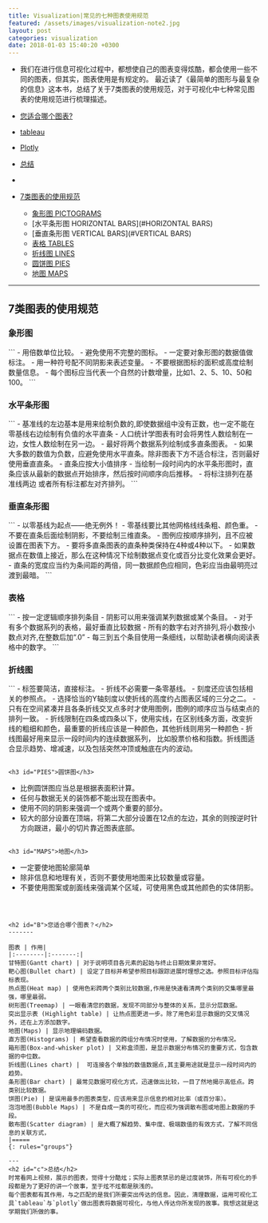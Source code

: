 ```yaml
---
title: Visualization|常见的七种图表使用规范
featured: /assets/images/visualization-note2.jpg
layout: post
categories: visualization
date: 2018-01-03 15:40:20 +0300
---
```


- 我们在进行信息可视化过程中，都想使自己的图表变得炫酷，都会使用一些不同的图表，但其实，图表使用是有规定的。
  最近读了《最简单的图形与最复杂的信息》这本书，总结了关于7类图表的使用规范，对于可视化中七种常见图表的使用规范进行梳理描述。


- [您适合哪个图表?](#B)
- [tableau]("https://www.tableau.com/zh-cn/learn/whitepapers")
- [Plotly](('https://help.plot.ly/group-by/'))
- [总结](#c)

-
- [7类图表的使用规范](#A)
	- [象形图 PICTOGRAMS](#PICTOGRAMS)
	- [水平条形图 HORIZONTAL BARS](#HORIZONTAL BARS)
	- [垂直条形图 VERTICAL BARS](#VERTICAL BARS)
	- [表格 TABLES](#TABLES)
	- [折线图 LINES](#PIES)
	- [圆饼图 PIES](#PIES)
	- [地图 MAPS](#MAPS)



* * *

<h2 id="A">7类图表的使用规范</h2>	


<h3 id="PICTOGRAMS">象形图</h3>
```
- 用倍数单位比较。
- 避免使用不完整的图标。
- 一定要对象形图的数据值做标注。
- 用一种符号配不同阴影来表述变量。
- 不要根据图标的面积或高度绘制数量信息。
- 每个图标应当代表一个自然的计数增量，比如1、2、5、10、50和100。
```

<h3 id="HORIZONTAL BARS">水平条形图</h3>
```
- 基准线的左边基本是用来绘制负数的,即使数据组中没有正数，也一定不能在零基线右边绘制有负值的水平直条 
- 人口统计学图表有时会将男性人数绘制在一边，女性人数绘制在另一边。  
- 最好将两个数据系列绘制成多直条图表。 
- 如果大多数的数值为负数，应避免使用水平直条。除非图表下方不适合标注，否则最好使用垂直直条。 
- 直条应按大小值排序
- 当绘制一段时间内的水平条形图时，直条应该从最新的数据点开始排序，然后按时间顺序向后推移。
- 将标注排列在基准线两边 或者所有标注都左对齐排列。
```

<h3 id="VERTICAL BARS">垂直条形图</h3>
```
- 以零基线为起点——绝无例外！
- 零基线要比其他网格线线条粗、颜色重。
- 不要在直条后面绘制阴影，不要绘制三维直条。
- 图例应按顺序排列，且不应被设置在图表下方。
- 要将多直条图表的直条种类保持在4种或4种以下。
- 如果数据点在数值上接近，那么在这种情况下绘制数据点变化或百分比变化效果会更好。  
- 直条的宽度应当约为条间距的两倍，同一数据颜色应相同，色彩应当由最明亮过渡到最暗。 
```

<h3 id="TABLES">表格</h3> 
```
- 按一定逻辑顺序排列条目
- 阴影可以用来强调某列数据或某个条目。
- 对于有多个数据系列的表格，最好垂直比较数据
- 所有的数字右对齐排列,将小数按小数点对齐,在整数后加“.0”
- 每三到五个条目使用一条细线，以帮助读者横向阅读表格中的数字。
```

<h3 id="LINES">折线图</h3>  
```
- 标签要简洁，直接标注。
- 折线不必需要一条零基线。
- 刻度还应该包括相关的参照点。
- 选择恰当的Y轴刻度以使折线的高度约占图表区域的三分之二。
- 只有在空间紧凑并且各条折线交叉点多时才使用图例，图例的顺序应当与结束点的排列一致。
- 折线限制在四条或四条以下，使用实线，在区别线条方面，改变折线的粗细和颜色，最重要的折线应该是一种颜色，其他折线则用另一种颜色
- 折线图最好用来显示一段时间内的连续数据系列， 比如股票价格和指数。折线图适合显示趋势、增减速，以及包括突然冲顶或触底在内的波动。

```

<h3 id="PIES">圆饼图</h3>  
```
- 比例圆饼图应当总是根据表面积计算。
- 任何与数据无关的装饰都不能出现在图表中。
- 使用不同的阴影来强调一个或两个重要的部分。
- 较大的部分设置在顶端，将第二大部分设置在12点的左边，其余的则按逆时针方向跟进，最小的切片靠近图表底部。
```

<h3 id="MAPS">地图</h3>
```
- 一定要使地图轮廓简单
- 除非信息和地理有关，否则不要使用地图来比较数量或容量。
- 不要使用图案或剖面线来强调某个区域，可使用黑色或其他颜色的实体阴影。
```



<h2 id="B">您适合哪个图表？</h2>		
-------	

图表 | 作用|
|:--------|:-------:|
甘特图(Gantt chart) | 对于说明项目各元素的起始与终止日期效果非常好。
靶心图(Bullet chart) | 设定了目标并希望参照目标跟踪进展时理想之选。参照目标评估指标表现。
热点图(Heat map) | 使用色彩跨两个类别比较数据,作用是快速看清两个类别的交集哪里最强，哪里最弱。
树形图(Treemap) | 一眼看清您的数据，发现不同部分与整体的关系，显示分层数据。
突出显示表 (Highlight table) | 让热点图更进一步。除了用色彩显示数据的交叉情况外，还在上方添加数字。
地图(Maps) | 显示地理编码数据。
直方图(Histograms) | 希望查看数据的跨组分布情况时使用，了解数据的分布情况。
箱形图(Box-and-whisker plot) | 又称盒须图，是显示数据分布情况的重要方式，包含数据的中位数。 
折线图(Lines chart) |  可连接各个单独的数值数据点,其主要用途就是显示一段时间内的趋势。 
条形图(Bar chart) | 最常见数据可视化方式，迅速做出比较，一目了然地揭示高低点。跨类别比较数据。
饼图(Pie) | 是误用最多的图表类型，应该用来显示信息的相对比率（或百分率）。 
泡泡地图(Bubble Maps) | 不是自成一类的可视化，而应视为强调散布图或地图上数据的手段。
散布图(Scatter diagram) | 是大概了解趋势、集中度、极端数值的有效方式，了解不同信息的关联方式， 
|=====
{: rules="groups"}

---
<h2 id="c">总结</h2>
时常看网上视频，展示的图表，觉得十分酷炫；实际上图表禁忌的是过度装饰，所有可视化的手段都是为了更好的讲一个故事，至于炫不炫都是肤浅的。
每个图表都有其作用，与之匹配的是我们所要突出传达的信息。因此，清理数据，运用可视化工具`tableau`与`plotly`做出图表将数据可视化，与他人传达你所发现的故事。我想这就是这学期我们所做的事。
